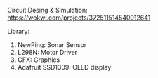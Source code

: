 Circuit Desing & Simulation: https://wokwi.com/projects/372511514540912641

Library:
1. NewPing: Sonar Sensor
2. L298N: Motor Driver
3. GFX: Graphics
4. Adafruit SSD1309: OLED display
